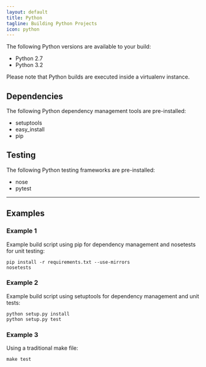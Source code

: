 ```yaml
---
layout: default
title: Python
tagline: Building Python Projects
icon: python
---
```


The following Python versions are available to your build:

 * Python 2.7
 * Python 3.2

Please note that Python builds are executed inside a virtualenv instance.

## Dependencies

The following Python dependency management tools are pre-installed:

* setuptools
* easy_install
* pip

## Testing

The following Python testing frameworks are pre-installed:

* nose
* pytest

--------------------------------------------------------------------------------

## Examples

### Example 1

Example build script using pip for dependency management and nosetests for
unit testing:

```
pip install -r requirements.txt --use-mirrors
nosetests
```

### Example 2

Example build script using setuptools for dependency management and unit tests:

```
python setup.py install
python setup.py test
```

### Example 3

Using a traditional make file:

```
make test
```
